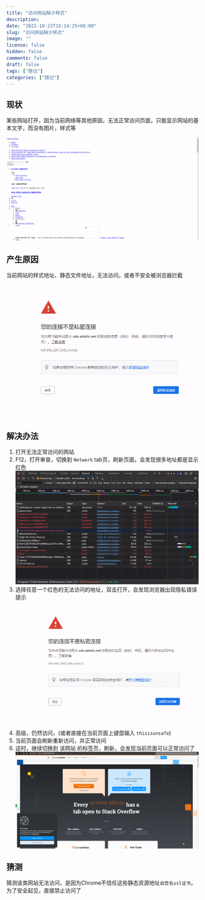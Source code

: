 ```yaml
---
title: "访问网站缺少样式"
description:
date: "2022-10-23T15:14:25+08:00"
slug: "访问网站缺少样式"
image: ""
license: false
hidden: false
comments: false
draft: false
tags: ["随记"]
categories: ["随记"]
---
```


## 现状

某些网站打开，因为当前网络等其他原因，无法正常访问页面，只能显示网站的基本文字，而没有图片，样式等

![stackoverflow无法显示样式](stackoverflow.png)

## 产生原因

当前网站的样式地址、静态文件地址，无法访问，或者不安全被浏览器拦截

![您的链接不是私密链接](unsafe_link.png)

## 解决办法

1. 打开无法正常访问的网站
2. F12，打开审查，切换到 `Network` tab页，刷新页面，会发现很多地址都是显示红色
![F12](not_access.png)
3. 选择任意一个红色的无法访问的地址，双击打开，会发现浏览器出现隐私错误提示
![您的链接不是私密链接](unsafe_link.png)
4. 高级，仍然访问，(或者直接在当前页面上键盘输入 `thisisunsafe`)
5. 当前页面会刷新重新访问，并正常访问
6. 这时，继续切换到 该网站 的标签页，刷新，会发现当前页面可以正常访问了
![正常访问](success.png)

## 猜测

猜测该类网站无法访问，是因为Chrome不信任这些静态资源地址`自签名ssl证书`，为了安全起见，直接禁止访问了
